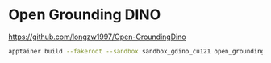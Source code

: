 # Open Grounding DINO

https://github.com/longzw1997/Open-GroundingDino

```bash
apptainer build --fakeroot --sandbox sandbox_gdino_cu121 open_grounding_dino.def
```
